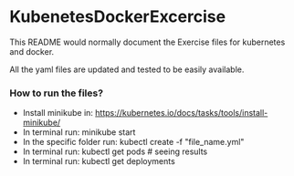 # KubenetesDockerExcercise #

This README would normally document the Exercise files for kubernetes and docker. 

All the yaml files are updated and tested to be easily available.


### How to run the files? ###

* Install minikube in: https://kubernetes.io/docs/tasks/tools/install-minikube/
* In terminal run: minikube start
* In the specific folder run: kubectl create -f "file_name.yml" 
* In terminal run: kubectl get pods        # seeing results
* In terminal run: kubectl get deployments







